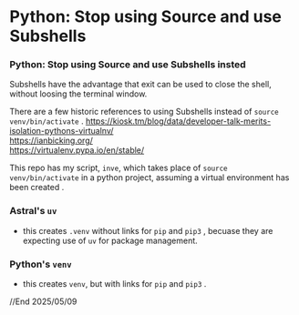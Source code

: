# Python: Stop using Source and use Subshells

### Python: Stop using Source and use Subshells insted

Subshells have the advantage that exit can be used to close the shell, without loosing the terminal window.


There are a few historic references to using Subshells instead of ```source venv/bin/activate``` .
https://kiosk.tm/blog/data/developer-talk-merits-isolation-pythons-virtualnv/  
https://ianbicking.org/  
https://virtualenv.pypa.io/en/stable/  

This repo has my script, ```inve```, which takes place of ```source venv/bin/activate``` in a python project, assuming a virtual environment has been created .

### Astral's ```uv```
- this creates ```.venv``` without links for ```pip``` and ```pip3``` , becuase they are expecting use of ```uv``` for package management.

### Python's ```venv```
- this creates ```venv```, but with links for ```pip``` and ```pip3``` .

//End
2025/05/09
